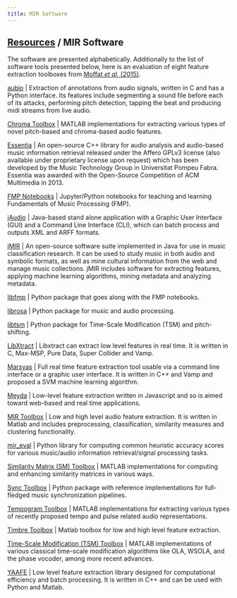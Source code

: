 ```yaml
---
title: MIR Software
---
```


## [Resources]({{site.base_url}}/resources) / MIR Software

The software are presented alphabetically. Additionally to the list of software tools presented below, here is an evaluation of eight feature extraction toolboxes from [Moffat _et al._ (2015)](https://www.researchgate.net/publication/282858086_An_Evaluation_of_Audio_Feature_Extraction_Toolboxes).


[aubio](https://aubio.org/) |
  Extraction of annotations from audio signals, written in C and has a Python interface.
  Its features include segmenting a sound file before each of its attacks, performing
  pitch detection, tapping the beat and producing midi streams from live audio.

[Chroma Toolbox](http://resources.mpi-inf.mpg.de/MIR/chromatoolbox/) |
  MATLAB implementations for extracting various types of
  novel pitch-based and chroma-based audio features.

[Essentia](http://essentia.upf.edu/) |
  An open-source C++ library for audio analysis and audio-based
  music information retrieval released under the Affero GPLv3 license
  (also available under proprietary license upon request) which has been
  developed by the Music Technology Group in Universitat Pompeu Fabra.
  Essentia was awarded with the Open-Source Competition of ACM Multimedia in 2013.

[FMP Notebooks](https://www.audiolabs-erlangen.de/FMP) |
  Jupyter/Python notebooks for teaching and learning Fundamentals of Music Processing (FMP).

[jAudio](http://jaudio.sourceforge.net/) |
  Java-based stand alone application with a Graphic User Interface (GUI) and a
  Command Line Interface (CLI), which can batch process and outputs XML and ARFF formats.

[jMIR](http://jmir.sourceforge.net) |
  An open-source software suite implemented in Java for use in
  music classification research. It can be used to study music in both audio
  and symbolic formats, as well as mine cultural information from the web
  and manage music collections. jMIR includes software for extracting features,
  applying machine learning algorithms, mining metadata and analyzing metadata.

[libfmp](https://github.com/meinardmueller/libfmp/) |
  Python package that goes along with the FMP notebooks.

[librosa](https://github.com/librosa/librosa/) |
  Python package for music and audio processing.

[libtsm](https://github.com/meinardmueller/libtsm/) |
  Python package for Time-Scale Modification (TSM) and pitch-shifting.

[LibXtract](http://jamiebullock.github.io/LibXtract/documentation/) |
  Libxtract can extract low level features in real time. It is written in C,
  Max-MSP, Pure Data, Super Collider and Vamp.

[Marsyas](http://marsyas.info/) |
  Full real time feature extraction tool usable via a command line interface or a
  graphic user interface. It is written in C++ and Vamp and proposed a SVM machine
  learning algorithm.

[Meyda](https://meyda.surge.sh/) |
  Low-level feature extraction written in Javascript and so is aimed toward web-based
  and real time applications.

[MIR Toolbox](https://www.jyu.fi/hytk/fi/laitokset/mutku/en/research/materials/mirtoolbox) |
  Low and high level audio feature extraction. It is written in Matlab and includes
  preprocessing, classification, similarity measures and clustering functionality.

[mir_eval](https://github.com/craffel/mir_eval) |
    Python library for computing common heuristic accuracy scores for various music/audio information retrieval/signal processing tasks.

[Similarity Matrix (SM) Toolbox](http://www.audiolabs-erlangen.de/resources/MIR/SMtoolbox/) |
  MATLAB implementations for computing and enhancing similarity matrices in various ways.

[Sync Toolbox](https://github.com/meinardmueller/synctoolbox/) |
  Python package with reference implementations for full-fledged music synchronization pipelines.

[Tempogram Toolbox](http://resources.mpi-inf.mpg.de/MIR/tempogramtoolbox/) |
  MATLAB implementations for extracting various types of recently proposed tempo
  and pulse related audio representations.

[Timbre Toolbox](https://sourceforge.net/projects/matimbre/) |
  Matlab toolbox for low and high level feature extraction.

[Time-Scale Modification (TSM) Toolbox](http://www.audiolabs-erlangen.de/resources/MIR/TSMtoolbox/) |
  MATLAB implementations of various classical time-scale modification algorithms
  like OLA, WSOLA, and the phase vocoder, among more recent advances.

[YAAFE](http://yaafe.github.io/Yaafe/) |
  Low level feature extraction library designed for computational efficiency
  and batch processing. It is written in C++ and can be used with Python and Matlab.
